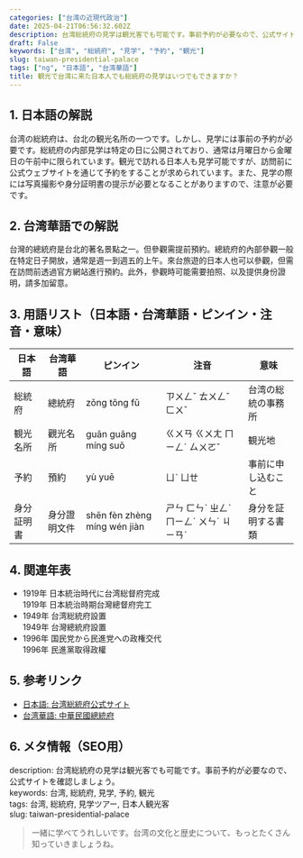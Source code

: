 ```yaml
---
categories: ["台湾の近現代政治"]
date: 2025-04-21T06:56:32.602Z
description: 台湾総統府の見学は観光客でも可能です。事前予約が必要なので、公式サイトを確認しましょう。
draft: False
keywords: ["台湾", "総統府", "見学", "予約", "観光"]
slug: taiwan-presidential-palace
tags: ["ng", "日本語", "台湾華語"]
title: 観光で台湾に来た日本人でも総統府の見学はいつでもできますか？
---
```




## 1. 日本語の解説  
台湾の総統府は、台北の観光名所の一つです。しかし、見学には事前の予約が必要です。総統府の内部見学は特定の日に公開されており、通常は月曜日から金曜日の午前中に限られています。観光で訪れる日本人も見学可能ですが、訪問前に公式ウェブサイトを通じて予約をすることが求められています。また、見学の際には写真撮影や身分証明書の提示が必要となることがありますので、注意が必要です。

## 2. 台湾華語での解説  
台灣的總統府是台北的著名景點之一。但參觀需提前預約。總統府的內部參觀一般在特定日子開放，通常是週一到週五的上午。來台旅遊的日本人也可以參觀，但需在訪問前透過官方網站進行預約。此外，參觀時可能需要拍照、以及提供身份證明，請多加留意。

## 3. 用語リスト（日本語・台湾華語・ピンイン・注音・意味）

| 日本語 | 台湾華語 | ピンイン | 注音 | 意味 |
| --- | --- | --- | --- | --- |
| 総統府 | 總統府 | zǒng tǒng fǔ | ㄗㄨㄥˇ ㄊㄨㄥˇ ㄈㄨˇ | 台湾の総統の事務所 |
| 観光名所 | 觀光名所 | guān guāng míng suǒ | ㄍㄨㄢ ㄍㄨㄤ ㄇㄧㄥˊ ㄙㄨㄛˇ | 観光地 |
| 予約 | 預約 | yù yuē | ㄩˋ ㄩㄝ | 事前に申し込むこと |
| 身分証明書 | 身分證明文件 | shēn fèn zhèng míng wén jiàn | ㄕㄣ ㄈㄣˋ ㄓㄥˋ ㄇㄧㄥˊ ㄨㄣˊ ㄐㄧㄢˋ | 身分を証明する書類 |

## 4. 関連年表  

- 1919年 日本統治時代に台湾総督府完成  
  1919年 日本統治時期台灣總督府完工  
- 1949年 台湾総統府設置  
  1949年 台灣總統府設置  
- 1996年 国民党から民進党への政権交代  
  1996年 民進黨取得政權  

## 5. 参考リンク  
- [日本語: 台湾総統府公式サイト](https://www.president.gov.tw/)  
- [台湾華語: 中華民國總統府](https://www.president.gov.tw/)

## 6. メタ情報（SEO用）  
description: 台湾総統府の見学は観光客でも可能です。事前予約が必要なので、公式サイトを確認しましょう。  
keywords: 台湾, 総統府, 見学, 予約, 観光  
tags: 台湾, 総統府, 見学ツアー, 日本人観光客  
slug: taiwan-presidential-palace

> 一緒に学べてうれしいです。台湾の文化と歴史について、もっとたくさん知っていきましょうね。